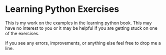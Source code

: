 # Learning Python Exercises

This is my work on the examples in the learning python book. This may
have no interest to you or it may be helpful if you are getting stuck
on one of the exercises.

If you see any errors, improvements, or anything else feel free to
drop me a line.